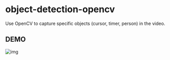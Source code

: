 # object-detection-opencv
Use OpenCV to capture specific objects (cursor, timer, person) in the video.

## DEMO
![img](https://github.com/evyhsiao/object-detection-opencv/blob/main/DEMO_.gif)
